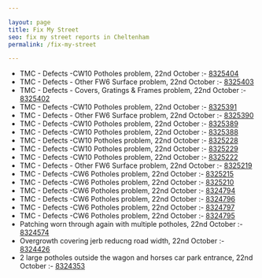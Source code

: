 ```yaml
---

layout: page
title: Fix My Street
seo: fix my street reports in Cheltenham
permalink: /fix-my-street

---
```


<!-- fix_marker starts -->

- TMC - Defects -CW10 Potholes problem, 22nd October :- [8325404](https://www.fixmystreet.com/report/8325404)
- TMC - Defects - Other FW6  Surface problem, 22nd October :- [8325403](https://www.fixmystreet.com/report/8325403)
- TMC - Defects - Covers, Gratings & Frames problem, 22nd October :- [8325402](https://www.fixmystreet.com/report/8325402)
- TMC - Defects -CW10 Potholes problem, 22nd October :- [8325391](https://www.fixmystreet.com/report/8325391)
- TMC - Defects - Other FW6  Surface problem, 22nd October :- [8325390](https://www.fixmystreet.com/report/8325390)
- TMC - Defects -CW10 Potholes problem, 22nd October :- [8325389](https://www.fixmystreet.com/report/8325389)
- TMC - Defects -CW10 Potholes problem, 22nd October :- [8325388](https://www.fixmystreet.com/report/8325388)
- TMC - Defects -CW10 Potholes problem, 22nd October :- [8325228](https://www.fixmystreet.com/report/8325228)
- TMC - Defects -CW10 Potholes problem, 22nd October :- [8325229](https://www.fixmystreet.com/report/8325229)
- TMC - Defects -CW10 Potholes problem, 22nd October :- [8325222](https://www.fixmystreet.com/report/8325222)
- TMC - Defects - Other FW6  Surface problem, 22nd October :- [8325219](https://www.fixmystreet.com/report/8325219)
- TMC - Defects -CW6 Potholes  problem, 22nd October :- [8325215](https://www.fixmystreet.com/report/8325215)
- TMC - Defects -CW6 Potholes  problem, 22nd October :- [8325210](https://www.fixmystreet.com/report/8325210)
- TMC - Defects -CW6 Potholes  problem, 22nd October :- [8324794](https://www.fixmystreet.com/report/8324794)
- TMC - Defects -CW6 Potholes  problem, 22nd October :- [8324796](https://www.fixmystreet.com/report/8324796)
- TMC - Defects -CW6 Potholes  problem, 22nd October :- [8324797](https://www.fixmystreet.com/report/8324797)
- TMC - Defects -CW6 Potholes  problem, 22nd October :- [8324795](https://www.fixmystreet.com/report/8324795)
- Patching worn through again with multiple potholes, 22nd October :- [8324574](https://www.fixmystreet.com/report/8324574)
- Overgrowth covering jerb reducng road width, 22nd October :- [8324426](https://www.fixmystreet.com/report/8324426)
- 2 large potholes outside the wagon and horses car park entrance, 22nd October :- [8324353](https://www.fixmystreet.com/report/8324353)

<!-- fix_marker ends -->